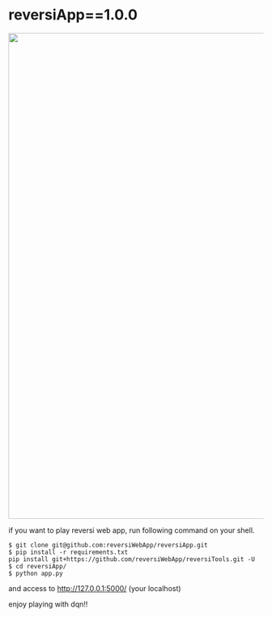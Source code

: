 # reversiApp==1.0.0

<img src="https://raw.github.com/wiki/reversiWebApp/reversiApp/images/demo.gif" width="960px">

if you want to play reversi web app, run following command on your shell.

```
$ git clone git@github.com:reversiWebApp/reversiApp.git
$ pip install -r requirements.txt
pip install git+https://github.com/reversiWebApp/reversiTools.git -U
$ cd reversiApp/
$ python app.py
```
and access to http://127.0.0.1:5000/ (your localhost)

enjoy playing with dqn!!
